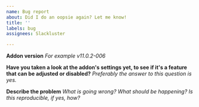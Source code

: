 ```yaml
---
name: Bug report
about: Did I do an oopsie again? Let me know!
title: ''
labels: bug
assignees: Slackluster

---
```


**Addon version**
_For example v11.0.2-006_

**Have you taken a look at the addon's settings yet, to see if it's a feature that can be adjusted or disabled?**
_Preferably the answer to this question is yes._

**Describe the problem**
_What is going wrong? What should be happening? Is this reproducible, if yes, how?_
